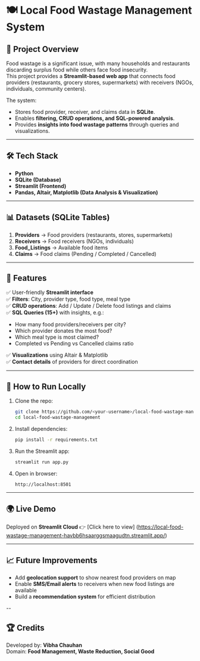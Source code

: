 # 🍽️ Local Food Wastage Management System

## 📌 Project Overview
Food wastage is a significant issue, with many households and restaurants discarding surplus food while others face food insecurity.  
This project provides a **Streamlit-based web app** that connects food providers (restaurants, grocery stores, supermarkets) with receivers (NGOs, individuals, community centers).  

The system:
- Stores food provider, receiver, and claims data in **SQLite**.
- Enables **filtering, CRUD operations, and SQL-powered analysis**.
- Provides **insights into food wastage patterns** through queries and visualizations.

---

## 🛠️ Tech Stack
- **Python**  
- **SQLite (Database)**  
- **Streamlit (Frontend)**  
- **Pandas, Altair, Matplotlib (Data Analysis & Visualization)**  

---

## 📊 Datasets (SQLite Tables)
1. **Providers** → Food providers (restaurants, stores, supermarkets)  
2. **Receivers** → Food receivers (NGOs, individuals)  
3. **Food_Listings** → Available food items  
4. **Claims** → Food claims (Pending / Completed / Cancelled)  

---

## 🔑 Features
✅ User-friendly **Streamlit interface**  
✅ **Filters**: City, provider type, food type, meal type  
✅ **CRUD operations**: Add / Update / Delete food listings and claims  
✅ **SQL Queries (15+)** with insights, e.g.:
- How many food providers/receivers per city?  
- Which provider donates the most food?  
- Which meal type is most claimed?  
- Completed vs Pending vs Cancelled claims ratio  

✅ **Visualizations** using Altair & Matplotlib  
✅ **Contact details** of providers for direct coordination  

---

## 🚀 How to Run Locally
1. Clone the repo:
   ```bash
   git clone https://github.com/<your-username>/local-food-wastage-management.git
   cd local-food-wastage-management
   ```

2. Install dependencies:
   ```bash
   pip install -r requirements.txt
   ```

3. Run the Streamlit app:
   ```bash
   streamlit run app.py
   ```

4. Open in browser:
   ```
   http://localhost:8501
   ```

---

## 🌍 Live Demo
Deployed on **Streamlit Cloud** 👉 [Click here to view]
(https://local-food-wastage-management-havbb6hsaarggsmaagudtn.streamlit.app/)

---

## 📈 Future Improvements
- Add **geolocation support** to show nearest food providers on map  
- Enable **SMS/Email alerts** to receivers when new food listings are available  
- Build a **recommendation system** for efficient distribution  

--

## 🏆 Credits
Developed by: **Vibha Chauhan**  
Domain: **Food Management, Waste Reduction, Social Good**  
